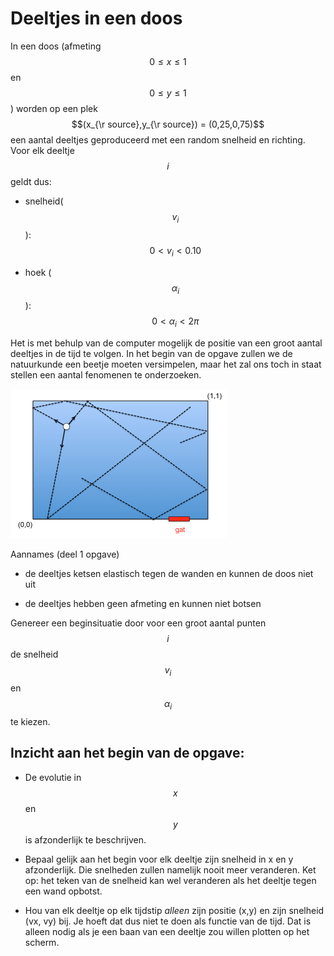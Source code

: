 # Deeltjes in een doos

In een doos (afmeting $$0\leq x \leq 1$$ en $$0\leq y \leq 1$$) worden op een plek $$(x_{\r source},y_{\r source}) = (0,25,0,75)$$ een aantal deeltjes geproduceerd met een random snelheid en richting. Voor elk deeltje $$i$$ geldt dus:

   - snelheid($$v_i$$):  $$0<v_i<0.10$$

   - hoek ($$\alpha_i$$):  $$0<\alpha_i<2\pi$$

Het is met behulp van de computer mogelijk de positie van een groot aantal deeltjes in de tijd te volgen. In het begin van de opgave zullen we de natuurkunde een beetje moeten versimpelen, maar het zal ons toch in staat stellen een aantal fenomenen te onderzoeken.

![](DeeltjesInDoos.png)

Aannames (deel 1 opgave)

   - de deeltjes ketsen elastisch tegen de wanden en kunnen de doos niet uit

   - de deeltjes hebben geen afmeting en kunnen niet botsen
   
Genereer een beginsituatie door voor een groot aantal punten $$i$$ de snelheid $$v_i$$ en $$\alpha_i$$ te kiezen. 

## Inzicht aan het begin van de opgave:
   - De evolutie in $$x$$ en $$y$$ is afzonderlijk te beschrijven.

   - Bepaal gelijk aan het begin voor elk deeltje zijn snelheid in x en y afzonderlijk. Die snelheden zullen namelijk nooit meer veranderen. Ket op: het teken van de snelheid kan wel veranderen als het deeltje tegen een wand opbotst.
   
   - Hou van elk deeltje op elk tijdstip *alleen* zijn positie (x,y) en zijn snelheid (vx, vy) bij. Je hoeft dat dus niet te doen als functie van de tijd. Dat is alleen nodig als je een baan van een deeltje zou willen plotten op het scherm.

